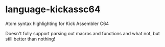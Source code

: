 # language-kickassc64
Atom syntax highlighting for Kick Assembler C64

Doesn't fully support parsing out macros and functions and what not, but still
better than nothing!
